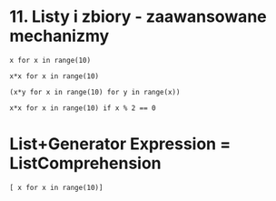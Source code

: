 # 11. Listy i zbiory - zaawansowane mechanizmy

`x for x in range(10)`

`x*x for x in range(10)`

`(x*y for x in range(10) for y in range(x))`

`x*x for x in range(10) if x % 2 == 0`

# List+Generator Expression = ListComprehension

`[ x for x in range(10)]`

